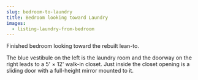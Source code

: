 ```yaml
---
slug: bedroom-to-laundry
title: Bedroom looking toward Laundry
images:
  - listing-laundry-from-bedroom
---
```

Finished bedroom looking toward the rebuilt lean-to.

The blue vestibule on the left is the laundry room and the doorway on the right leads to a 5' × 12' walk-in closet. Just inside the closet opening is a sliding door with a full-height mirror mounted to it.